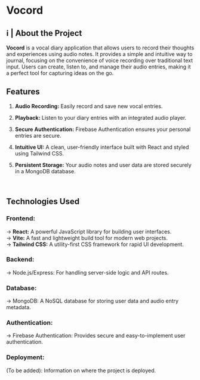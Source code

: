 <strong> <h1> Vocord </h1> </strong> 
<h2>ℹ️ | About the Project</h2>
<p><b>Vocord</b> is a vocal diary application that allows users to record their thoughts and experiences using audio notes. It provides a simple and intuitive way to journal, focusing on the convenience of voice recording over traditional text input. Users can create, listen to, and manage their audio entries, making it a perfect tool for capturing ideas on the go.</p>

<h2>Features</h2>

1. <b>Audio Recording:</b> Easily record and save new vocal entries.

2. <b>Playback:</b> Listen to your diary entries with an integrated audio player.

3. <b>Secure Authentication:</b> Firebase Authentication ensures your personal entries are secure.

4. <b>Intuitive UI:</b> A clean, user-friendly interface built with React and styled using Tailwind CSS.

5. <b>Persistent Storage:</b> Your audio notes and user data are stored securely in a MongoDB database.
<br/>
<h2>Technologies Used</h2>
<h3>Frontend:</h3>
→ <b>React:</b> A powerful JavaScript library for building user interfaces.<br/>
→ <b>Vite:</b> A fast and lightweight build tool for modern web projects.<br/>
→ <b>Tailwind CSS:</b> A utility-first CSS framework for rapid UI development.<br/>

<h3>Backend:</h3>

→ Node.js/Express: For handling server-side logic and API routes.

<h3>Database:</h3>

→ MongoDB: A NoSQL database for storing user data and audio entry metadata.

<h3>Authentication:</h3>

→ Firebase Authentication: Provides secure and easy-to-implement user authentication.

<h3>Deployment:</h3>

(To be added): Information on where the project is deployed.
